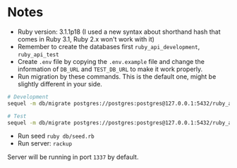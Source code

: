 # Notes
- Ruby version: 3.1.1p18 (I used a new syntax about shorthand hash that comes in Ruby 3.1, Ruby 2.x won't work with it)
- Remember to create the databases first `ruby_api_development`, `ruby_api_test`
- Create `.env` file by copying the `.env.example` file and change the information of `DB_URL` and `TEST_DB_URL` to make it work properly.
- Run migration by these commands. This is the default one, might be slightly different in your side.
```bash
# Development
sequel -m db/migrate postgres://postgres:postgres@127.0.0.1:5432/ruby_api_development

# Test
sequel -m db/migrate postgres://postgres:postgres@127.0.0.1:5432/ruby_api_test
```
- Run seed `ruby db/seed.rb`
- Run server: `rackup`

Server will be running in port `1337` by default.
